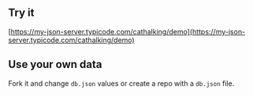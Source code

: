 ## Try it

[https://my-json-server.typicode.com/cathalking/demo](https://my-json-server.typicode.com/cathalking/demo)

## Use your own data

Fork it and change `db.json` values or create a repo with a `db.json` file.
